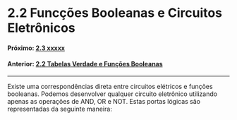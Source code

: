 # 2.2 Funcções Booleanas e Circuitos Eletrônicos

#### Próximo: [2.3 xxxxx](./funcoes_e_circuitos.md)  
#### Anterior: [2.2 Tabelas Verdade e Funções Booleanas ](./tabelaverdade_funcoes.md)  

---   

Existe uma correspondências direta entre circuitos elétricos e funções booleanas. Podemos desenvolver qualquer circuito eletrônico utilizando apenas as operações de AND, OR e NOT. Estas portas lógicas são representadas da seguinte maneira:  



